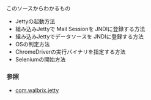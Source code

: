 このソースからわかるもの

- Jettyの起動方法
- 組み込みJettyで Mail Sessionを JNDIに登録する方法
- 組み込みJettyでデータソースを JNDIに登録する方法
- OSの判定方法
- ChromeDriverの実行バイナリを指定する方法
- Seleniumの開始方法

### 参照

- [com.walbrix.jetty](${contextRoot}/src/main/scala/com/walbrix/jetty/package.scala)

